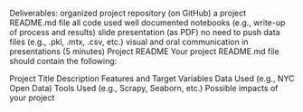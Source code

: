 Deliverables:
organized project repository (on GitHub)
a project README.md file
all code used
well documented notebooks (e.g., write-up of process and results)
slide presentation (as PDF)
no need to push data files (e.g., .pkl, .mtx, .csv, etc.)
visual and oral communication in presentations (5 minutes)
Project README
Your project README.md file should contain the following:

Project Title
Description
Features and Target Variables
Data Used (e.g., NYC Open Data)
Tools Used (e.g., Scrapy, Seaborn, etc.)
Possible impacts of your project
